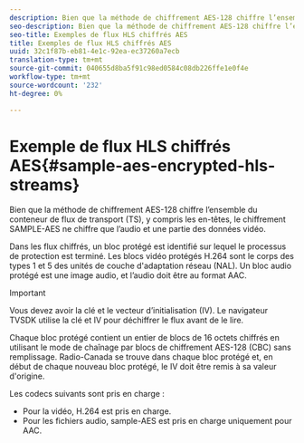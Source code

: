 ```yaml
---
description: Bien que la méthode de chiffrement AES-128 chiffre l’ensemble du conteneur de flux de transport (TS), y compris les en-têtes, le chiffrement SAMPLE-AES ne chiffre que l’audio et une partie des données vidéo.
seo-description: Bien que la méthode de chiffrement AES-128 chiffre l’ensemble du conteneur de flux de transport (TS), y compris les en-têtes, le chiffrement SAMPLE-AES ne chiffre que l’audio et une partie des données vidéo.
seo-title: Exemples de flux HLS chiffrés AES
title: Exemples de flux HLS chiffrés AES
uuid: 32c1f87b-eb81-4e1c-92ea-ec37260a7ecb
translation-type: tm+mt
source-git-commit: 040655d8ba5f91c98ed0584c08db226ffe1e0f4e
workflow-type: tm+mt
source-wordcount: '232'
ht-degree: 0%

---
```



# Exemple de flux HLS chiffrés AES{#sample-aes-encrypted-hls-streams}

Bien que la méthode de chiffrement AES-128 chiffre l’ensemble du conteneur de flux de transport (TS), y compris les en-têtes, le chiffrement SAMPLE-AES ne chiffre que l’audio et une partie des données vidéo.

Dans les flux chiffrés, un bloc protégé est identifié sur lequel le processus de protection est terminé. Les blocs vidéo protégés H.264 sont le corps des types 1 et 5 des unités de couche d&#39;adaptation réseau (NAL). Un bloc audio protégé est une image audio, et l’audio doit être au format AAC.

>[!IMPORTANT]
>
>Vous devez avoir la clé et le vecteur d’initialisation (IV). Le navigateur TVSDK utilise la clé et IV pour déchiffrer le flux avant de le lire.

Chaque bloc protégé contient un entier de blocs de 16 octets chiffrés en utilisant le mode de chaînage par blocs de chiffrement AES-128 (CBC) sans remplissage. Radio-Canada se trouve dans chaque bloc protégé et, en début de chaque nouveau bloc protégé, le IV doit être remis à sa valeur d&#39;origine.

Les codecs suivants sont pris en charge :

* Pour la vidéo, H.264 est pris en charge.
* Pour les fichiers audio, sample-AES est pris en charge uniquement pour AAC.

